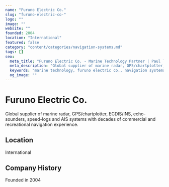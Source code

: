 ```yaml
---
name: "Furuno Electric Co."
slug: "furuno-electric-co-"
logo: ""
image: ""
website: ""
founded: 2004
location: "International"
featured: false
category: "content/categories/navigation-systems.md"
tags: []
seo:
  meta_title: "Furuno Electric Co. - Marine Technology Partner | Paul Thames"
  meta_description: "Global supplier of marine radar, GPS/chartplotter, ECDIS/INS, echo-sounders, speed-logs and AIS systems with decades of commercial and recreational na"
  keywords: "marine technology, furuno electric co., navigation systems"
  og_image: ""
---
```


# Furuno Electric Co.

Global supplier of marine radar, GPS/chartplotter, ECDIS/INS, echo-sounders, speed-logs and AIS systems with decades of commercial and recreational navigation experience.



## Location

International

## Company History

Founded in 2004
